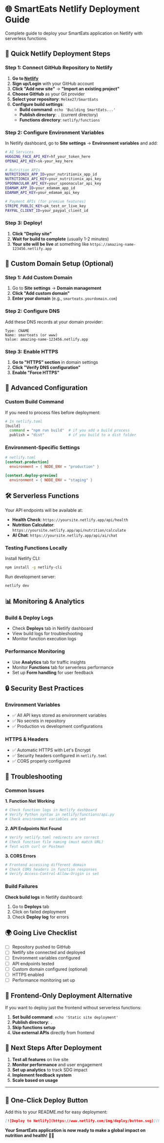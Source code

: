 # 🌐 SmartEats Netlify Deployment Guide

Complete guide to deploy your SmartEats application on Netlify with serverless functions.

## 🚀 Quick Netlify Deployment Steps

### Step 1: Connect GitHub Repository to Netlify

1. **Go to [Netlify](https://app.netlify.com/)**
2. **Sign up/Login** with your GitHub account
3. **Click "Add new site"** → **"Import an existing project"**
4. **Choose GitHub** as your Git provider
5. **Select your repository**: `Melke27/SmartEats`
6. **Configure build settings**:
   - **Build command**: `echo 'Building SmartEats...'`
   - **Publish directory**: `.` (current directory)
   - **Functions directory**: `netlify/functions`

### Step 2: Configure Environment Variables

In Netlify dashboard, go to **Site settings** → **Environment variables** and add:

```bash
# AI Services
HUGGING_FACE_API_KEY=hf_your_token_here
OPENAI_API_KEY=sk-your_key_here

# Nutrition APIs
NUTRITIONIX_APP_ID=your_nutritionix_app_id
NUTRITIONIX_API_KEY=your_nutritionix_api_key
SPOONACULAR_API_KEY=your_spoonacular_api_key
EDAMAM_APP_ID=your_edamam_app_id
EDAMAM_API_KEY=your_edamam_api_key

# Payment APIs (for premium features)
STRIPE_PUBLIC_KEY=pk_test_or_live_key
PAYPAL_CLIENT_ID=your_paypal_client_id
```

### Step 3: Deploy!

1. **Click "Deploy site"**
2. **Wait for build to complete** (usually 1-2 minutes)
3. **Your site will be live** at something like `https://amazing-name-123456.netlify.app`

## 🎯 Custom Domain Setup (Optional)

### Step 1: Add Custom Domain
1. Go to **Site settings** → **Domain management**
2. **Click "Add custom domain"**
3. **Enter your domain** (e.g., `smarteats.yourdomain.com`)

### Step 2: Configure DNS
Add these DNS records at your domain provider:

```
Type: CNAME
Name: smarteats (or www)
Value: amazing-name-123456.netlify.app
```

### Step 3: Enable HTTPS
1. **Go to "HTTPS" section** in domain settings
2. **Click "Verify DNS configuration"**
3. **Enable "Force HTTPS"**

## 🔧 Advanced Configuration

### Custom Build Command
If you need to process files before deployment:

```bash
# In netlify.toml
[build]
  command = "npm run build"  # if you add a build process
  publish = "dist"           # if you build to a dist folder
```

### Environment-Specific Settings

```toml
# netlify.toml
[context.production]
  environment = { NODE_ENV = "production" }

[context.deploy-preview]
  environment = { NODE_ENV = "staging" }
```

## 🛠️ Serverless Functions

Your API endpoints will be available at:
- **Health Check**: `https://yoursite.netlify.app/api/health`
- **Nutrition Calculator**: `https://yoursite.netlify.app/api/nutrition/calculate`
- **AI Chat**: `https://yoursite.netlify.app/api/ai/chat`

### Testing Functions Locally

Install Netlify CLI:
```bash
npm install -g netlify-cli
```

Run development server:
```bash
netlify dev
```

## 📊 Monitoring & Analytics

### Build & Deploy Logs
- Check **Deploys** tab in Netlify dashboard
- View build logs for troubleshooting
- Monitor function execution logs

### Performance Monitoring
- Use **Analytics** tab for traffic insights
- Monitor **Functions** tab for serverless performance
- Set up **Form handling** for user feedback

## 🔒 Security Best Practices

### Environment Variables
- ✅ All API keys stored as environment variables
- ✅ No secrets in repository
- ✅ Production vs development configurations

### HTTPS & Headers
- ✅ Automatic HTTPS with Let's Encrypt
- ✅ Security headers configured in `netlify.toml`
- ✅ CORS properly configured

## 🐛 Troubleshooting

### Common Issues

**1. Function Not Working**
```bash
# Check function logs in Netlify dashboard
# Verify Python syntax in netlify/functions/api.py
# Check environment variables are set
```

**2. API Endpoints Not Found**
```bash
# Verify netlify.toml redirects are correct
# Check function file naming (must match URL)
# Test with curl or Postman
```

**3. CORS Errors**
```bash
# Frontend accessing different domain
# Check CORS headers in function responses
# Verify Access-Control-Allow-Origin is set
```

### Build Failures

**Check build logs** in Netlify dashboard:
1. Go to **Deploys** tab
2. Click on failed deployment
3. Check **Deploy log** for errors

## 🌍 Going Live Checklist

- [ ] Repository pushed to GitHub
- [ ] Netlify site connected and deployed
- [ ] Environment variables configured
- [ ] API endpoints tested
- [ ] Custom domain configured (optional)
- [ ] HTTPS enabled
- [ ] Performance monitoring set up

## 📱 Frontend-Only Deployment Alternative

If you want to deploy just the frontend without serverless functions:

1. **Set build command**: `echo 'Static site deployment'`
2. **Publish directory**: `.`
3. **Skip functions setup**
4. **Use external APIs** directly from frontend

## 🎯 Next Steps After Deployment

1. **Test all features** on live site
2. **Monitor performance** and user engagement
3. **Set up analytics** to track SDG impact
4. **Implement feedback system**
5. **Scale based on usage**

---

## 🚀 One-Click Deploy Button

Add this to your README.md for easy deployment:

```markdown
[![Deploy to Netlify](https://www.netlify.com/img/deploy/button.svg)](https://app.netlify.com/start/deploy?repository=https://github.com/Melke27/SmartEats)
```

**Your SmartEats application is now ready to make a global impact on nutrition and health!** 🍎✨
